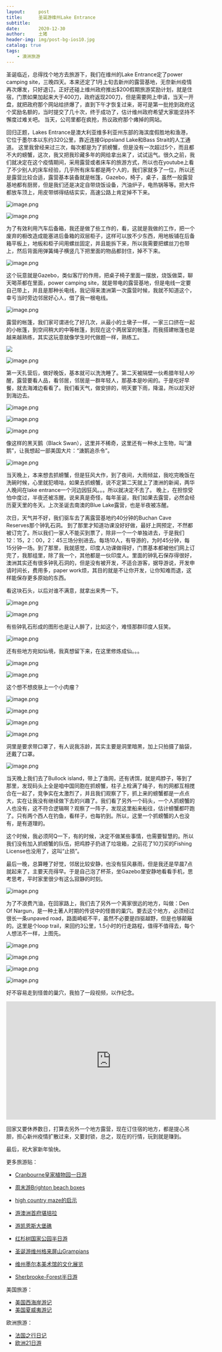 ```yaml
---
layout:     post
title:      圣诞游维州Lake Entrance
subtitle:   
date:       2020-12-30
author:     土猪
header-img: img/post-bg-ios10.jpg
catalog: true
tags:
    - 澳洲旅游
---
```






圣诞临近，总得找个地方去旅游下，我们在维州的Lake Entrance定了power camping site，三晚四天。本来还定了1月上旬去新州的露营基地，无奈新州疫情再次爆发，只好退订。正好还碰上维州政府推出$200假期旅游奖励计划，就是住宿，门票如果加起来大于400刀，政府返现200刀，但是需要网上申请，当天一开盘，就把政府那个网站给挤爆了，直到下午才恢复过来，哥可是第一批抢到政府这个奖励名额的，当时提交了几十次，终于成功了，估计维州政府希望大家能坚持不懈度过难关吧。 当天，公司里都在疯抢，热议政府那个瘫掉的网站。





回归正题，Lakes Entrance是澳大利亚维多利亚州东部的海滨度假胜地和渔港，它位于墨尔本以东约320公里，靠近连接Gippsland Lake和Bass Strait的人工通道。 这里我曾经来过三次，每次都是为了抓螃蟹，但是没有一次超过5个，而且都不大的螃蟹，这次，我又把我珍藏多年的网给拿出来了，试试运气。很久之前，我们就决定在这个疫情期间，采用露营或者床车的旅游方式，所以也在youtube上看了不少别人的床车经验，几乎所有床车都是两个人的，我们家就多了一位，所以还是露营比较合适，露营基本装备就是帐篷，Gazebo，椅子，桌子，虽然一般露营基地都有厨房，但是我们还是决定自带烧饭设备，汽油炉子，电热锅等等。把大件都放车顶上，用皮带绑得结结实实，高速公路上肯定掉不下来。






![image.png](https://images.hive.blog/DQmYgfJ8jeKR8URbzCP2eFst5ay4gExpMow3pfETf29C2s8/image.png)



![image.png](https://images.hive.blog/DQmPR9gJqdh3b2Hp4FRbdTtpNcH7nLzVoefnhmo2uBfZKG9/image.png)



为了有效利用汽车后备箱，我还是做了些工作的，看，这就是我做的工作，把一个废弃的橱改造成能塞进后备箱的双层柜子，这样可以放不少东西，用地板铺在后备箱平板上，地板和柜子间用螺丝固定，并且能拆下来，所以我需要把螺丝刀也带上，然后背面用弹簧绳子横竖几下把里面的物品都封住，掉不下来。



![image.png](https://images.hive.blog/DQmeijjg6PanVr1468BgYW3TL5Egc8GFu2HLeKWnrgWn42y/image.png)



这个玩意就是Gazebo，类似客厅的作用，把桌子椅子里面一摆放，烧饭做菜，聊天喝茶都在里面，power camping site，就是带电的露营基地，但是电线一定要自己带上，并且是那种长电线，我记得来澳洲第一次露营时候，我就不知道这个，幸亏当时旁边邻居好心人，借了我一根电线。


![image.png](https://images.hive.blog/DQmdPvDnVWVkazYNgYMWLvzA18NnhEVBLdrGitXu8iLLwjN/image.png)



露营的帐篷，我们家可谓进化了好几次，从最小的土墩子一样，一家三口挤在一起的小帐篷，到空间稍大的中等帐篷，到现在这个两居室的帐篷，而我搭建帐篷也是越来越熟练，其实这玩意就像学生时代做题一样，熟练工。



![](https://images.hive.blog/DQmSpRR8qnJ2vr43hShywvKf8VgdNy49N2GCXvQ78McNLZx/image.png)






![image.png](https://images.hive.blog/DQmcteZFGrBivm56m7gxKKuX1NWag468iVRQRfWJysCamPL/image.png)



第一天扎营后，做好晚饭，基本就可以洗洗睡了。第二天被隔壁一伙希腊年轻人吵醒，露营要看人品，看邻居，邻居是一群年轻人，那基本是吵闹的。于是吃好早餐，就去海滩边看看了。我们看天气，做安排的，明天要下雨，降温，所以趁天好到海边去。



![image.png](https://images.hive.blog/DQmeM4Dho7oSyEVnzEKGLeV5ZZnFBYDpjYxsy5oLZs5VMVJ/image.png)



![image.png](https://images.hive.blog/DQme4Se8RwXgpXWsDvtrrPMbdUdjc4qCS8a7bXT4NJyPt9x/image.png)




![image.png](https://images.hive.blog/DQmUHApTWWyAGZF7mJmpfJa2VkVAXSusWJnEMn3MRjgUJUq/image.png)



像这样的黑天鹅（Black Swan），这里并不稀奇，这里还有一种水上生物，叫“溏鹅”，让我想起一部美国大片：“溏鹅追杀令”。

![image.png](https://images.hive.blog/DQmVGgJ7rq6ADSXRfD6hzmpCovtWSBj6MpAKeDxvnFtVk3z/image.png)



当天晚上，本来想去抓螃蟹，但是狂风大作，到了夜间，大雨倾盆，我吃完晚饭在洗碗时候，心里就犯嘀咕，如果去抓螃蟹，说不定第二天就上了澳洲的新闻，两华人晚间在lake entrance一个河边因狂风。。。所以就决定不去了。 晚上，在担惊受怕中度过，半夜还被冻醒。说来真是奇怪，每年圣诞，我们如果去露营，必然会经历夏天里的冬天。上次圣诞去南澳的Blue Lake露营，也是半夜被冻醒。





次日，天气并不好，我们驱车去了离露营基地约40分钟的Buchan Cave Reserves那个钟乳石洞。 到了那里才知道功课没好好做，最好上网预定，不然都被订完了。所以我们一家人不能买到票了，除非一个一个单独进去，于是我们12：15，2：00，2：45三场分别进去。每场10人，有导游的，为时45分钟，每15分钟一场。到了那里，我就感觉，印度人功课做得好，门票基本都被他们网上订完了，我那组里，除了我一个，其他都是一伙印度人。里面的钟乳石保存得很好，澳洲其实还有很多钟乳石洞的，但是没有被开发，不适合游客，据导游说，开发申请时间长，费用多，paper work烦，其目的就是不让你开发，让你知难而退，这样能保存更多原始的东西。



看这块石头，以后对谁不满意，就拿出来秀一下。

![image.png](https://images.hive.blog/DQmVTQ5as6TnDCrdkkjMNWKHiptzbNuRS8KFhr8iGhmXiA2/image.png)






![image.png](https://images.hive.blog/DQmZYeThGYJwSjFbWWvTy2wgcpEyynoPZtk3NGW4bioULqC/image.png)



有些钟乳石形成的图形也是让人醉了，比如这个，难怪那群印度人狂笑。

![image.png](https://images.hive.blog/DQmSJEF6KPCPN8N2827a91CN1AuKrZKQkc7YRsEBkugRA8g/image.png)



还有些地方宛如仙境，我真想留下来，在这里修炼成仙。。。

![image.png](https://images.hive.blog/DQmUxFNmk3W8StWqys4j1YwBnc3cAReJmB8rSArrFTNMmsR/image.png)



![image.png](https://images.hive.blog/DQmXVCvVc5boAgNZbeBaLPreDJmDZxwvdmMHhCs96ZAzRE7/image.png)



这个想不想皮肤上一个小肉瘤？

![image.png](https://images.hive.blog/DQmSdhUB82vK5DMq6ZYxFzYT99uJAjZSiwPVCZAsbqTwt78/image.png)



![image.png](https://images.hive.blog/DQmUWoU6jFuvfiPH8N4bhpoxFsMtrJXuZMpTxmnKwSuR7D7/image.png)






![image.png](https://images.hive.blog/DQmYrLkLVXVJ6Q7Gdh6kdbBH7YJqbrnkS1P9TGLrMhQeyrr/image.png)




![image.png](https://images.hive.blog/DQmfRWBWE36GvwJrHtYY5B2xWBiwLhkFk2ko5V9W8tV6oGx/image.png)



洞里是要求带口罩了，有人说我冻龄，其实主要是洞里暗黑，加上只拍摄了脑袋，还戴了口罩。




![image.png](https://images.hive.blog/DQmXeDKzV8gp6PaDbGvbCa3eCzVDJANvWtcHJnMWmKJjwJi/image.png)





当天晚上我们去了Bullock island，带上了渔网，还有诱饵，就是鸡脖子，等到了那里，发现码头上全是咱中国同胞在抓螃蟹，柱子上栓满了绳子，有的网都互相搅合在一起了，竞争实在太激烈了，并且我们观察了下，抓上来的螃蟹都是一点点大，实在让我没有继续做下去的兴趣了。我们看了另外一个码头，一个人抓螃蟹的人也没有，这不符合逻辑啊？观察了一阵子，发现这里船来船往，估计螃蟹都吓跑了。只有两个西人在钓鱼，看样子，也每钓到。所以，这里一个抓螃蟹的人也没有，是有道理的。



这个时候，我必须阿Q一下，有的时候，决定不做某些事情，也需要智慧的。所以我们没有加入抓螃蟹的队伍，把鸡脖子扔进了垃圾箱，之前花了10刀买的Fishing License也没用了，这叫“止损”。





最后一晚，总算睡了好觉，邻居比较安静，也没有狂风暴雨，但是我还是早晨7点就起来了，主要天亮得早。于是自己泡了杯茶，坐Gazebo里安静地看看手机，思考思考，平时家里很少有这么寂静的时刻。




![image.png](https://images.hive.blog/DQmTNz4xaR7QMeGXdERLhxeGsKTXDXEqJdy7CzS6q4L8LXa/image.png)



为了不浪费汽油，在回家路上，我们去了另外一个离家很远的地方，叫做：Den Of Nargun，是一种土著人时期的传说中的怪兽的巢穴。要去这个地方，必须经过很长一条unpaved road，路面崎岖不平，虽然不必要是四驱越野，但是也够颠簸的。这里是个loop trail，来回约3公里，1.5小时的行走路程，值得不值得去，每个人想法不一样，上图先。

![image.png](https://images.hive.blog/DQmQn3fTMggCcHDuw611AdsFDKZtRkBBLkGTUn24rm8hE8P/image.png)





![image.png](https://images.hive.blog/DQmTCAzTY3eE1efo71qEGppPVPQJbZKAjtgJJ7krDGzzDvr/image.png)



![image.png](https://images.hive.blog/DQmcXfBChTfQQqSqPPFvj1SnUt3LT5k8PRnodEJA6wMaXms/image.png)





![image.png](https://images.hive.blog/DQmTeQY7jVAEgooEaeNgmnRKYm5Xuoam1gw9TmeJbjZw4i6/image.png)



好不容易走到怪兽的巢穴，我拍了一段视频，以作纪念。


<iframe width="560" height="315" src="https://www.youtube.com/embed/MJjg0iMy7Dw" frameborder="0" allow="accelerometer; autoplay; clipboard-write; encrypted-media; gyroscope; picture-in-picture" allowfullscreen></iframe>

回家又要休养数日，打算去另外一个地方露营，现在订住宿的地方，都是提心吊胆，担心新州疫情扩散过来，又要封锁，总之，现在的行情，玩到就是赚到。



最后，祝大家新年愉快。














更多旅游贴：

- [Cranbourne皇家植物园一日游](http://livinginau.life/2020/03/12/Cranbourne%E7%9A%87%E5%AE%B6%E6%A4%8D%E7%89%A9%E5%9B%AD%E4%B8%80%E6%97%A5%E6%B8%B8/)

- [周末游Brighton beach boxes](http://livinginau.life/2018/10/11/%E5%91%A8%E6%9C%AB%E6%B8%B8Brighton-beach-boxes/)
- 
  [high country maze的启示](http://livinginau.life/2018/02/16/high-country-maze%E7%9A%84%E5%90%AF%E7%A4%BA/)

- 
  [游澳洲首府堪培拉](http://livinginau.life/2018/01/16/%E6%B8%B8%E6%BE%B3%E6%B4%B2%E9%A6%96%E5%BA%9C%E5%A0%AA%E5%9F%B9%E6%8B%89/)

- [游凯恩斯大堡礁](http://livinginau.life/2018/01/10/%E6%B8%B8%E5%87%AF%E6%81%A9%E6%96%AF%E5%A4%A7%E5%A0%A1%E7%A4%81/)

- [红杉树国家公园半日游](http://livinginau.life/2020/02/23/%E7%BA%A2%E6%9D%89%E6%A0%91%E5%9B%BD%E5%AE%B6%E5%85%AC%E5%9B%AD%E5%8D%8A%E6%97%A5%E6%B8%B8/)

- [圣诞游维州格来屏山Grampians](http://livinginau.life/2018/12/24/%E5%9C%A3%E8%AF%9E%E6%97%85%E6%B8%B8-%E6%BE%B3%E5%A4%A7%E5%88%A9%E4%BA%9A%E7%BB%B4%E5%B7%9EGrampians/)

- [维州墨尔本美术馆的文化展览](http://livinginau.life/2020/03/20/Follow-me-to-the-exhibition-in-National-Gallery-of-Victoria/)

- [Sherbrooke-Forest半日游](http://livinginau.life/2020/03/17/Sherbrooke-Forest%E5%8D%8A%E6%97%A5%E6%B8%B8/)


美国旅游：

- [美国西海岸游记](http://livinginau.life/2017/10/11/%E7%BE%8E%E5%9B%BD%E8%A5%BF%E6%B5%B7%E5%B2%B8%E6%B8%B8%E8%AE%B0/)
- [美国夏威夷游记](http://livinginau.life/2020/01/31/%E7%BE%8E%E5%9B%BD%E5%A4%8F%E5%A8%81%E5%A4%B7%E6%B8%B8%E8%AE%B0/)


欧洲旅游：

- [法国之行日记](http://livinginau.life/2005/04/23/%E6%B3%95%E5%9B%BD%E4%B9%8B%E6%B8%B8/)
- [欧洲21日游](http://livinginau.life/2019/02/22/%E6%AC%A7%E6%B4%B221%E6%97%A5%E6%B8%B8%E5%87%86%E5%A4%87%E7%AF%87/)



